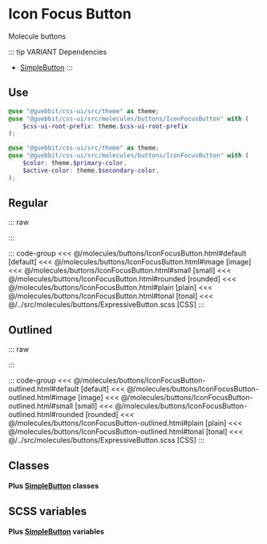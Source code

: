 # Icon Focus Button
<Badge type="tip">Molecule</Badge> <Badge type="info">buttons</Badge>

::: tip VARIANT Dependencies
- [SimpleButton](/atoms/buttons/SimpleButton.md)
:::

## Use

```scss
@use "@guebbit/css-ui/src/theme" as theme;
@use "@guebbit/css-ui/src/molecules/buttons/IconFocusButton" with (
    $css-ui-root-prefix: theme.$css-ui-root-prefix
);
```

```scss
@use "@guebbit/css-ui/src/theme" as theme;
@use "@guebbit/css-ui/src/molecules/buttons/IconFocusButton" with (
    $color: theme.$primary-color,
    $active-color: theme.$secondary-color,
);
```

## Regular

::: raw
<div class="dev-section">
    <!--@include: ../../molecules/buttons/IconFocusButton.html -->
</div>
:::

::: code-group
<<< @/molecules/buttons/IconFocusButton.html#default [default]
<<< @/molecules/buttons/IconFocusButton.html#image [image]
<<< @/molecules/buttons/IconFocusButton.html#small [small]
<<< @/molecules/buttons/IconFocusButton.html#rounded [rounded]
<<< @/molecules/buttons/IconFocusButton.html#plain [plain]
<<< @/molecules/buttons/IconFocusButton.html#tonal [tonal]
<<< @/../src/molecules/buttons/ExpressiveButton.scss [CSS]
:::


## Outlined

::: raw
<div class="dev-section">
    <!--@include: ../../molecules/buttons/IconFocusButton-outlined.html -->
</div>
:::

::: code-group
<<< @/molecules/buttons/IconFocusButton-outlined.html#default [default]
<<< @/molecules/buttons/IconFocusButton-outlined.html#image [image]
<<< @/molecules/buttons/IconFocusButton-outlined.html#small [small]
<<< @/molecules/buttons/IconFocusButton-outlined.html#rounded [rounded]
<<< @/molecules/buttons/IconFocusButton-outlined.html#plain [plain]
<<< @/molecules/buttons/IconFocusButton-outlined.html#tonal [tonal]
<<< @/../src/molecules/buttons/ExpressiveButton.scss [CSS]
:::

## Classes
#### Plus [SimpleButton](/atoms/buttons/SimpleButton) classes

## SCSS variables
#### Plus [SimpleButton](/atoms/buttons/SimpleButton) variables

<style lang="scss">
@use "../docs/theme" as theme;
@use "../src/molecules/buttons/IconFocusButton" with (
    $css-ui-root-prefix: theme.$css-ui-root-prefix
);
</style>